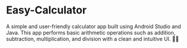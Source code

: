 # Easy-Calculator
A simple and user-friendly calculator app built using Android Studio and Java. This app performs basic arithmetic operations such as addition, subtraction, multiplication, and division with a clean and intuitive UI. 🚀📱
